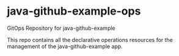 # java-github-example-ops
GitOps Repository for java-github-example

This repo contains all the declarative operations resources for the management of the java-github-example app.

